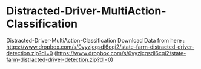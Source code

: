# Distracted-Driver-MultiAction-Classification
Distracted-Driver-MultiAction-Classification  Download Data from here : https://www.dropbox.com/s/0vyzjcqsdl6cqi2/state-farm-distracted-driver-detection.zip?dl=0 (https://www.dropbox.com/s/0vyzjcqsdl6cqi2/state-farm-distracted-driver-detection.zip?dl=0)
